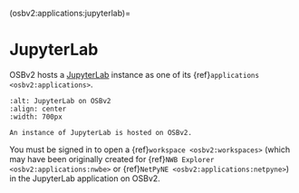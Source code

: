 (osbv2:applications:jupyterlab)=
# JupyterLab

OSBv2 hosts a [JupyterLab](https://jupyterlab.readthedocs.io/en/latest/user/index.html) instance as one of its {ref}`applications <osbv2:applications>`.

```{figure} ../images/jlab.png
:alt: JupyterLab on OSBv2
:align: center
:width: 700px

An instance of JupyterLab is hosted on OSBv2.

```

You must be signed in to open a {ref}`workspace <osbv2:workspaces>` (which may have been originally created for {ref}`NWB Explorer <osbv2:applications:nwbe>` or {ref}`NetPyNE <osbv2:applications:netpyne>`) in the JupyterLab application on OSBv2.

